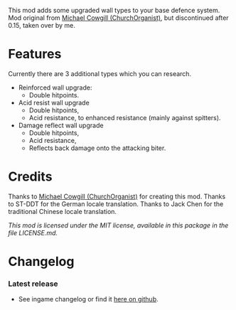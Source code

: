 This mod adds some upgraded wall types to your base defence system.
Mod original from [Michael Cowgill (ChurchOrganist)](https://mods.factorio.com/user/ChurchOrganist), but discontinued after 0.15, taken over by me.

# Features
Currently there are 3 additional types which you can research.

-  Reinforced wall upgrade:
    - Double hitpoints.
-  Acid resist wall upgrade
    - Double hitpoints,
    - Acid resistance, to enhanced resistance (mainly against spitters).
-  Damage reflect wall upgrade
    - Double hitpoints,
    - Acid resistance,
    - Reflects back damage onto the attacking biter.

# Credits
Thanks to [Michael Cowgill (ChurchOrganist)](https://mods.factorio.com/user/ChurchOrganist) for creating this mod.
Thanks to ST-DDT for the German locale translation.
Thanks to Jack Chen for the traditional Chinese locale translation.

*This mod is licensed under the MIT license, available in this package in the file LICENSE.md.*

# Changelog
### Latest release
+ See ingame changelog or find it [here on github](https://github.com/LovelySanta/FactorioMod-ReinforcedWalls/blob/master/changelog.txt).
